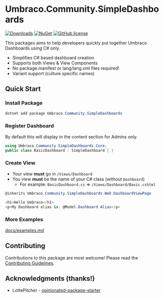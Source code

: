 # Umbraco.Community.SimpleDashboards

[![Downloads](https://img.shields.io/nuget/dt/Umbraco.Community.Umbraco.Community.SimpleDashboards?color=cc9900)](https://www.nuget.org/packages/Umbraco.Community.Umbraco.Community.SimpleDashboards/)
[![NuGet](https://img.shields.io/nuget/vpre/Umbraco.Community.Umbraco.Community.SimpleDashboards?color=0273B3)](https://www.nuget.org/packages/Umbraco.Community.Umbraco.Community.SimpleDashboards)
[![GitHub license](https://img.shields.io/github/license/jcdcdev/Umbraco.Community.SimpleDashboards?color=8AB803)](../LICENSE)

This packages aims to help developers quickly put together Umbraco Dashboards using C# only.

- Simplifies C# based dashboard creation
- Supports both Views & View Components
- No package.manifest or lang/lang.xml files required!
- Variant support (culture specific names)

## Quick Start

### Install Package
```csharp
dotnet add package Umbraco.Community.SimpleDashboards 
```

### Register Dashboard

By default this will display in the content section for Admins only.
```csharp
using Umbraco.Community.SimpleDashboards.Core; 
public class BasicDashboard : SimpleDashboard { }
```

### Create View

- Your view **must** go in `/Views/Dashboard`
- You view **must** be the name of your C# class (without `Dashboard`)
    - For example: `BasicDashboard.cs` => `/Views/Dashboard/Basic.cshtml`
  
```csharp
@inherits Umbraco.Community.SimpleDashboards.Web.DashboardViewPage

<h1>Hello Umbraco</h1>
<p>My Dashboard alias is: @Model.Dashboard.Alias</p>
```
### More Examples

[docs/examples.md](https://github.com/jcdcdev/Umbraco.Community.SimpleDashboards/blob/develop/docs/examples.md)

## Contributing

Contributions to this package are most welcome! Please read the [Contributing Guidelines](CONTRIBUTING.md).

## Acknowledgments (thanks!)

- LottePitcher - [opinionated-package-starter](https://github.com/LottePitcher/opinionated-package-starter)